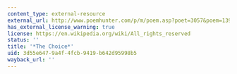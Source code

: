 ```yaml
---
content_type: external-resource
external_url: http://www.poemhunter.com/p/m/poem.asp?poet=3057&poem=13960
has_external_license_warning: true
license: https://en.wikipedia.org/wiki/All_rights_reserved
status: ''
title: '*The Choice*'
uid: 3d55e647-9a4f-4fcb-9419-b642d95998b5
wayback_url: ''
---
```

